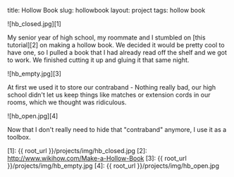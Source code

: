 title: Hollow Book
slug: hollowbook
layout: project
tags: hollow book


![hb_closed.jpg][1]

My senior year of high school, my roommate and I stumbled on [this tutorial][2]
on making a hollow book. We decided it would be pretty cool to have one, so I
pulled a book that I had already read off the shelf and we got to work. We
finished cutting it up and gluing it that same night.

![hb_empty.jpg][3]

At first we used it to store our contraband - Nothing really bad, our high
school didn't let us keep things like matches or extension cords in our rooms,
which we thought was ridiculous.

![hb_open.jpg][4]

Now that I don't really need to hide that "contraband" anymore, I use it as a
toolbox.

   [1]: {{ root_url }}/projects/img/hb_closed.jpg
   [2]: http://www.wikihow.com/Make-a-Hollow-Book
   [3]: {{ root_url }}/projects/img/hb_empty.jpg
   [4]: {{ root_url }}/projects/img/hb_open.jpg
